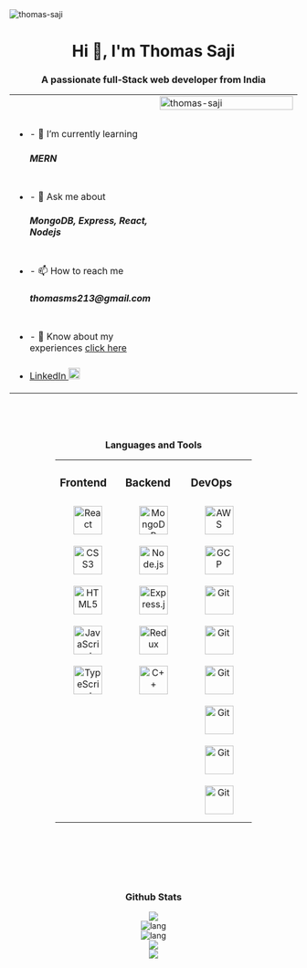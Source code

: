 <img src="https://visme.co/blog/wp-content/uploads/2019/10/animated-presentation-software-header-wide.gif" alt="thomas-saji" />
<h1 align="center">Hi 👋, I'm Thomas Saji</h1>
<h3 align="center">A passionate full-Stack web developer from India</h3>

<div>
 <table ><tr><td valign="top" width="50%">
<ul>
 <br/>
 <br/>
<li>- 🌱 I’m currently learning <h5>MERN</h5> </li>
<br/>
 <li>- 💬 Ask me about <h5>MongoDB, Express, React, Nodejs</h5> </li>
<br/>
<li>- 📫 How to reach me <h5>thomasms213@gmail.com</h5></li>
<br/>
<li>
- 📄 Know about my experiences
<a
href="https://drive.google.com/file/d/1nLjFnv_HlVC5T1tkmH1RC0P63pu3ua3t/view?usp=sharing"
>click here</a
>
</li>
 <br/>
<li>
<a href="https://www.linkedin.com/in/thomas-saji-63b1421b1/"
>LinkedIn
<img
style="margin-top:5px"
src="https://play-lh.googleusercontent.com/kMofEFLjobZy_bCuaiDogzBcUT-dz3BBbOrIEjJ-hqOabjK8ieuevGe6wlTD15QzOqw"
alt="linkedin"
height="20"
/>
</a>
</li>
</ul>

   </td>
   <td valign="top" width="50%">
<img
width="100%"
align="left"
src="https://cdn.dribbble.com/users/1162077/screenshots/3848914/programmer.gif"
alt="thomas-saji"
/>
 </td>
</tr></table>
</div>
 
 
 <div style="margin:5rem">
 <h3 align="center">Languages and Tools</h3>
<table><tr><td valign="top" width="33%">

 
### Frontend  
<div align="center">  
<img style="margin: 10px" src="https://profilinator.rishav.dev/skills-assets/react-original-wordmark.svg" alt="React" height="50" />  

<img style="margin: 10px" src="https://profilinator.rishav.dev/skills-assets/css3-original-wordmark.svg" alt="CSS3" height="50" />  
<img style="margin: 10px" src="https://profilinator.rishav.dev/skills-assets/html5-original-wordmark.svg" alt="HTML5" height="50" />  
<img style="margin: 10px" src="https://profilinator.rishav.dev/skills-assets/javascript-original.svg" alt="JavaScript" height="50" />  
<img style="margin: 10px" src="https://profilinator.rishav.dev/skills-assets/typescript-original.svg" alt="TypeScript" height="50" />  


</div>

</td><td valign="top" width="33%">


### Backend  
<div align="center">  
 

  
<img style="margin: 10px" src="https://profilinator.rishav.dev/skills-assets/mongodb-original-wordmark.svg" alt="MongoDB" height="50" />  
<img style="margin: 10px" src="https://profilinator.rishav.dev/skills-assets/nodejs-original-wordmark.svg" alt="Node.js" height="50" />  

<img style="margin: 10px" src="https://profilinator.rishav.dev/skills-assets/express-original-wordmark.svg" alt="Express.js" height="50" />  

<img style="margin: 10px" src="https://profilinator.rishav.dev/skills-assets/redux-original.svg" alt="Redux" height="50" />  
<img style="margin: 10px" src="https://www.svgrepo.com/show/353468/babel.svg" alt="C++" height="50" />  
</div>

</td><td valign="top" width="33%">



### DevOps  
<div align="center">  
<img style="margin: 10px" src="https://profilinator.rishav.dev/skills-assets/amazonwebservices-original-wordmark.svg" alt="AWS" height="50" />  
<img style="margin: 10px" src="https://profilinator.rishav.dev/skills-assets/google_cloud-icon.svg" alt="GCP" height="50" />  

<img style="margin: 10px" src="https://profilinator.rishav.dev/skills-assets/git-scm-icon.svg" alt="Git" height="50" />  

<img style="margin: 10px" src="https://www.vectorlogo.zone/logos/getpostman/getpostman-icon.svg" alt="Git" height="50" />  
<img style="margin: 10px" src="https://www.vectorlogo.zone/logos/heroku/heroku-icon.svg" alt="Git" height="50" />  
<img style="margin: 10px" src="https://www.svgrepo.com/show/361653/vercel-logo.svg" alt="Git" height="50" />  
<img style="margin: 10px" src="https://www.svgrepo.com/show/354048/material-ui.svg" alt="Git" height="50" />  
<img style="margin: 10px" src="https://cdn-icons-png.flaticon.com/512/733/733553.png" alt="Git" height="50" />  

</div>

</td></tr></table>  

 </div>
<br/>  

<h3 align="center">Github Stats </h3>
<div align="center"><img src="https://github-readme-stats.vercel.app/api?username=ThOmas-Saji&show_icons=true&theme=radical" align="center" /></div>  
<div align="center">
<img src='' alt='lang' />
</div> 
<div align="center">
<img src='https://github-readme-streak-stats.herokuapp.com?user=ThOmas-Saji&theme=radical' alt='lang' />
</div>
<div align="center">
<img src="https://github-profile-trophy.vercel.app/?username=ThOmas-Saji&margin-w=15&show_icons=true&theme=radical" align="center" />
</div>  
<div align="center">
<img src="https://komarev.com/ghpvc/?username=ThOmas-Saji&style=flat-square" align="center" />
</div>  

